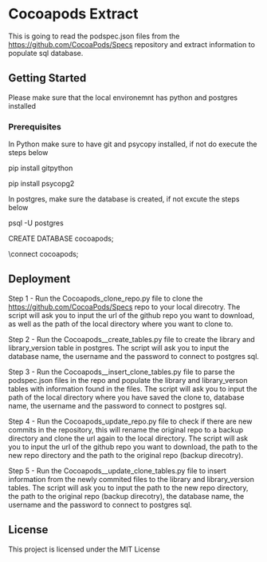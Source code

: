 # Cocoapods Extract
This is going to read the podspec.json files from the https://github.com/CocoaPods/Specs repository and extract information to populate sql database.

## Getting Started

Please make sure that the local environemnt has python and postgres installed

### Prerequisites

In Python make sure to have git and psycopy installed, if not do execute the steps below

pip install gitpython 

pip install psycopg2 

In postgres, make sure the database is created, if not excute the steps below

psql -U postgres 

CREATE DATABASE cocoapods; 

\connect cocoapods; 

## Deployment

Step 1 - Run the Cocoapods_clone_repo.py file to clone the https://github.com/CocoaPods/Specs repo to your local direcotry. The script will ask you to input the url of the github repo you want to download, as well as the path of the local directory where you want to clone to.

Step 2 - Run the Cocoapods__create_tables.py file to create the library and library_version table in postgres. The script will ask you to input the database name, the username and the password to connect to postgres sql.

Step 3 - Run the Cocoapods__insert_clone_tables.py file to parse the podspec.json files in the repo and populate the library and library_verson tables with information found in the files. The script will ask you to input the path of the local directory where you have saved the clone to, database name, the username and the password to connect to postgres sql.

Step 4 - Run the Cocoapods_update_repo.py file to check if there are new commits in the repository, this will rename the original repo to a backup directory and clone the url again to the local directory. The script will ask you to input the url of the github repo you want to download, the path to the new repo directory and the path to the original repo (backup direcotry).

Step 5 - Run the Cocoapods__update_clone_tables.py file to insert information from the newly commited files to the library and library_version tables. The script will ask you to input the path to the new repo directory, the path to the original repo (backup direcotry), the database name, the username and the password to connect to postgres sql.

## License

This project is licensed under the MIT License


